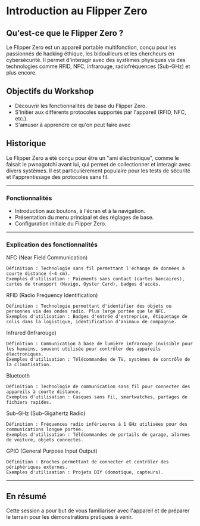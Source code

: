 # Introduction au Flipper Zero

## Qu'est-ce que le Flipper Zero ?
Le Flipper Zero est un appareil portable multifonction, conçu pour les passionnés de hacking éthique, les bidouilleurs et les chercheurs en cybersécurité. Il permet d'interagir avec des systèmes physiques via des technologies comme RFID, NFC, infrarouge, radiofréquences (Sub-GHz) et plus encore.

## Objectifs du Workshop
- Découvrir les fonctionnalités de base du Flipper Zero.
- S'initier aux différents protocoles supportés par l'appareil (RFID, NFC, etc.).
- S'amuser à apprendre ce qu'on peut faire avec

## Historique
Le Flipper Zero a été conçu pour être un "ami électronique", comme le faisait le pwnagotchi avant lui, qui permet de collectionner et interagir avec divers systèmes. Il est particulièrement populaire pour les tests de sécurité et l'apprentissage des protocoles sans fil.

---

### Fonctionnalités
- Introduction aux boutons, à l'écran et à la navigation.
- Présentation du menu principal et des réglages de base.
- Configuration initiale du Flipper Zero.

---

### Explication des fonctionnalités

NFC (Near Field Communication)

    Définition : Technologie sans fil permettant l'échange de données à courte distance (~4 cm).
    Exemples d'utilisation : Paiements sans contact (cartes bancaires), cartes de transport (Navigo, Oyster Card), badges d'accès.

RFID (Radio Frequency Identification)

    Définition : Technologie permettant d'identifier des objets ou personnes via des ondes radio. Plus large portée que le NFC.
    Exemples d'utilisation : Badges d'entrée d'entreprise, étiquetage de colis dans la logistique, identification d'animaux de compagnie.

Infrared (Infrarouge)

    Définition : Communication à base de lumière infrarouge invisible pour les humains, souvent utilisée pour contrôler des appareils électroniques.
    Exemples d'utilisation : Télécommandes de TV, systèmes de contrôle de la climatisation.

Bluetooth

    Définition : Technologie de communication sans fil pour connecter des appareils à courte distance.
    Exemples d'utilisation : Casques sans fil, smartwatches, partages de fichiers rapides.

Sub-GHz (Sub-Gigahertz Radio)

    Définition : Fréquences radio inférieures à 1 GHz utilisées pour des communications longue portée.
    Exemples d'utilisation : Télécommandes de portails de garage, alarmes de voiture, objets connectés.

GPIO (General Purpose Input Output)

    Définition : Broches permettant de connecter et contrôler des périphériques externes.
    Exemples d'utilisation : Projets DIY (domotique, capteurs).

---

## En résumé
Cette session a pour but de vous familiariser avec l'appareil et de préparer le terrain pour les démonstrations pratiques à venir.
